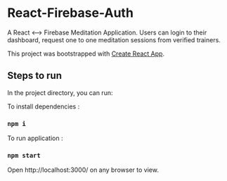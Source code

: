 # React-Firebase-Auth
A React <--> Firebase Meditation Application. 
Users can login to their dashboard, request one to one meditation sessions from verified trainers.

This project was bootstrapped with [Create React App](https://github.com/facebook/create-react-app).

## Steps to run
In the project directory, you can run:

To install dependencies :
### `npm i`

To run application :
### `npm start`

Open http://localhost:3000/ on any browser to view.
